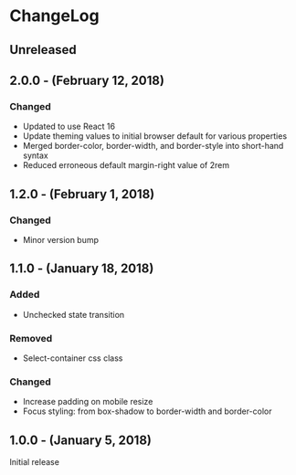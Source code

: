 ChangeLog
=========

Unreleased
----------

2.0.0 - (February 12, 2018)
------------------
### Changed
* Updated to use React 16
* Update theming values to initial browser default for various properties
* Merged border-color, border-width, and border-style into short-hand syntax
* Reduced erroneous default margin-right value of 2rem

1.2.0 - (February 1, 2018)
------------------
### Changed
* Minor version bump

1.1.0 - (January 18, 2018)
------------------
### Added
* Unchecked state transition

### Removed
* Select-container css class

### Changed
* Increase padding on mobile resize
* Focus styling: from box-shadow to border-width and border-color

1.0.0 - (January 5, 2018)
------------------
Initial release
